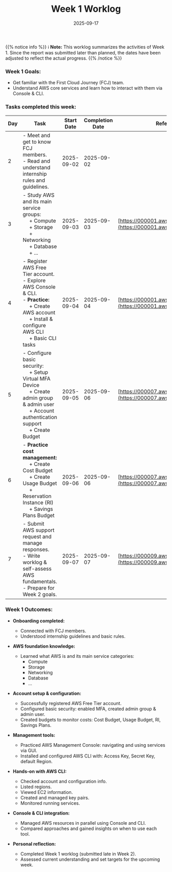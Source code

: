 ﻿---
title: "Week 1 Worklog"
date: 2025-09-17
weight: 1
chapter: false
pre: " <b> 1.1. </b> "
---

{{% notice info %}}
ℹ️ **Note:** This worklog summarizes the activities of Week 1. Since the report was submitted later than planned, the dates have been adjusted to reflect the actual progress.
{{% /notice %}}

### Week 1 Goals:

* Get familiar with the First Cloud Journey (FCJ) team.
* Understand AWS core services and learn how to interact with them via Console & CLI.

### Tasks completed this week:

| Day | Task                                                                                                                                                                                       | Start Date   | Completion Date | Reference                                                                 |
| --- |-------------------------------------------------------------------------------------------------------------------------------------------------------------------------------------------| -------------| ----------------|---------------------------------------------------------------------------|
| 2   | - Meet and get to know FCJ members.<br> - Read and understand internship rules and guidelines.                                                                                             | 2025-09-02   | 2025-09-02      |                                                                           |
| 3   | - Study AWS and its main service groups:<br>&emsp; + Compute <br>&emsp; + Storage <br>&emsp; + Networking <br>&emsp; + Database <br>&emsp; + ...                                           | 2025-09-03   | 2025-09-03      | [https://000001.awsstudygroup.com/en/](https://000001.awsstudygroup.com/en/) |
| 4   | - Register AWS Free Tier account.<br> - Explore AWS Console & CLI.<br>- **Practice:**<br>&emsp; + Create AWS account <br>&emsp; + Install & configure AWS CLI <br>&emsp; + Basic CLI tasks | 2025-09-04   | 2025-09-04      | [https://000001.awsstudygroup.com/en/](https://000001.awsstudygroup.com/en/) |
| 5   | - Configure basic security:<br>&emsp; + Setup Virtual MFA Device <br>&emsp; + Create admin group & admin user <br>&emsp; + Account authentication support <br>&emsp; + Create Budget       | 2025-09-05   | 2025-09-06      | [https://000007.awsstudygroup.com/en/](https://000007.awsstudygroup.com/en/) |
| 6   | - **Practice cost management:**<br>&emsp; + Create Cost Budget <br>&emsp; + Create Usage Budget <br>&emsp; + Reservation Instance (RI) <br>&emsp; + Savings Plans Budget                   | 2025-09-06   | 2025-09-06      | [https://000007.awsstudygroup.com/en/](https://000007.awsstudygroup.com/en/) |
| 7   | - Submit AWS support request and manage responses.<br>- Write worklog & self-assess AWS fundamentals.<br>- Prepare for Week 2 goals.                                                       | 2025-09-07   | 2025-09-07      | [https://000009.awsstudygroup.com/en/](https://000009.awsstudygroup.com/en/) |

### Week 1 Outcomes:

* **Onboarding completed:**
    - Connected with FCJ members.
    - Understood internship guidelines and basic rules.

* **AWS foundation knowledge:**
    - Learned what AWS is and its main service categories:
        * Compute
        * Storage
        * Networking
        * Database
        * ...

* **Account setup & configuration:**
    - Successfully registered AWS Free Tier account.
    - Configured basic security: enabled MFA, created admin group & admin user.
    - Created budgets to monitor costs: Cost Budget, Usage Budget, RI, Savings Plans.

* **Management tools:**
    - Practiced AWS Management Console: navigating and using services via GUI.
    - Installed and configured AWS CLI with: Access Key, Secret Key, default Region.

* **Hands-on with AWS CLI:**
    - Checked account and configuration info.
    - Listed regions.
    - Viewed EC2 information.
    - Created and managed key pairs.
    - Monitored running services.

* **Console & CLI integration:**
    - Managed AWS resources in parallel using Console and CLI.
    - Compared approaches and gained insights on when to use each tool.

* **Personal reflection:**
    - Completed Week 1 worklog (submitted late in Week 2).
    - Assessed current understanding and set targets for the upcoming week.

